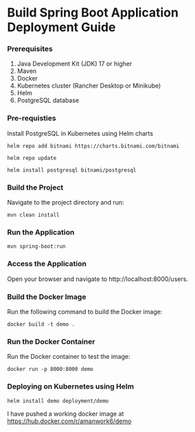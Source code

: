 # Build Spring Boot Application Deployment Guide

### Prerequisites
1. Java Development Kit (JDK) 17 or higher
2. Maven
3. Docker
4. Kubernetes cluster (Rancher Desktop or Minikube)
5. Helm
6. PostgreSQL database

### Pre-requisties
Install PostgreSQL in Kubernetes using Helm charts

`helm repo add bitnami https://charts.bitnami.com/bitnami`

`helm repo update`

`helm install postgresql bitnami/postgresql`

### Build the Project
Navigate to the project directory and run:

`mvn clean install`

### Run the Application
`mvn spring-boot:run`

### Access the Application 
Open your browser and navigate to http://localhost:8000/users.


### Build the Docker Image
Run the following command to build the Docker image:

`docker build -t demo .`

### Run the Docker Container
Run the Docker container to test the image:

`docker run -p 8000:8000 demo`


### Deploying on Kubernetes using Helm

`helm install demo deployment/demo`

I have pushed a working docker image at https://hub.docker.com/r/amanwork6/demo